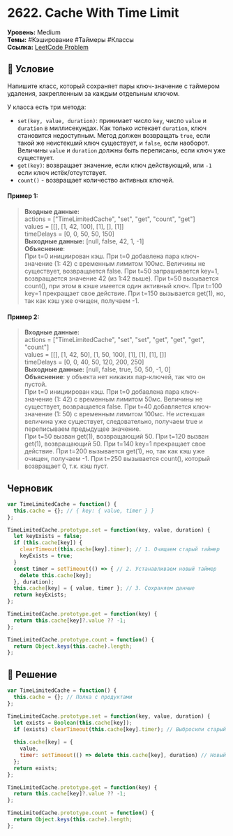 # 2622. Cache With Time Limit

**Уровень:** Medium  
**Темы:** #Кэширование #Таймеры #Классы  
**Ссылка:** [LeetCode Problem](https://leetcode.com/problems/cache-with-time-limit/)

## 📜 Условие
Напишите класс, который сохраняет пары ключ-значение с таймером удаления, закрепленным за каждым отдельным ключом.  

У класса есть три метода:  
- `set(key, value, duration)`: принимает число `key`, число `value` и `duration` в миллисекундах. Как только истекает `duration`, ключ становится недоступным. Метод должен возвращать `true`, если такой же неистекший ключ существует, и `false`, если наоборот. Величины `value` и `duration` должны быть переписаны, если ключ уже существует.  
- `get(key)`: возвращает значение, если ключ действующий, или `-1` если ключ истёк/отсутствует.  
- `count()` - возвращает количество активных ключей.  




#### **Пример 1:**  
> **Входные данные:**  
> actions = ["TimeLimitedCache", "set", "get", "count", "get"]  
> values = [[], [1, 42, 100], [1], [], [1]]  
> timeDelays = [0, 0, 50, 50, 150]  
> **Выходные данные:** [null, false, 42, 1, -1]  
> **Объяснение**:  
> При t=0 инициирован кэш.
> При t=0 добавлена пара ключ-значение (1: 42) с временным лимитом 100мс. Величины не существует, возвращается false.
> При t=50 запрашивается key=1, возвращается значение 42 (из 1:42 выше).
> При t=50 вызывается count(), при этом в кэше имеется один активный ключ.
> При t=100 key=1 прекращает свое действие.
> При t=150 вызывается get(1), но, так как кэш уже очищен, получаем -1.

#### **Пример 2:**  
> **Входные данные:**  
> actions = ["TimeLimitedCache", "set", "set", "get", "get", "get", "count"]  
> values = [[], [1, 42, 50], [1, 50, 100], [1], [1], [1], []]  
> timeDelays = [0, 0, 40, 50, 120, 200, 250]  
> **Выходные данные:** [null, false, true, 50, 50, -1, 0]  
> **Объяснение**: у объекта нет никаких пар-ключей, так что он пустой.  
> При t=0 инициирован кэш.
> При t=0 добавлена пара ключ-значение (1: 42) с временным лимитом 50мс. Величины не существует, возвращается false.
> При t=40 добавляется ключ-значение (1: 50) с временным лимитом 100мс. Не истекшая величина уже существует, следовательно, получаем true и переписываем предыдущее значение.  
> При t=50 вызван get(1), возвращающий 50.
> При t=120 вызван get(1), возвращающий 50.
> При t=140 key=1 прекращает свое действие.
> При t=200 вызывается get(1), но, так как кэш уже очищен, получаем -1.
> При t=250 вызывается count(), который возвращает 0, т.к. кэш пуст.

## Черновик
```javascript
var TimeLimitedCache = function() {
  this.cache = {}; // { key: { value, timer } }
};

TimeLimitedCache.prototype.set = function(key, value, duration) {
  let keyExists = false;
  if (this.cache[key]) {
    clearTimeout(this.cache[key].timer); // 1. Очищаем старый таймер
    keyExists = true;
  }
  const timer = setTimeout(() => { // 2. Устанавливаем новый таймер
    delete this.cache[key];
  }, duration);
  this.cache[key] = { value, timer }; // 3. Сохраняем данные
  return keyExists;
};

TimeLimitedCache.prototype.get = function(key) {
  return this.cache[key]?.value ?? -1;
};

TimeLimitedCache.prototype.count = function() {
  return Object.keys(this.cache).length;
};
```

## 🎯 Решение
```javascript
var TimeLimitedCache = function() {
  this.cache = {}; // Полка с продуктами
};

TimeLimitedCache.prototype.set = function(key, value, duration) {
  let exists = Boolean(this.cache[key]);
  if (exists) clearTimeout(this.cache[key].timer); // Выбросили старый
    
  this.cache[key] = {
    value,
    timer: setTimeout(() => delete this.cache[key], duration) // Новый таймер
  };
  return exists;
};

TimeLimitedCache.prototype.get = function(key) {
  return this.cache[key]?.value ?? -1;
};

TimeLimitedCache.prototype.count = function() {
  return Object.keys(this.cache).length;
};
```